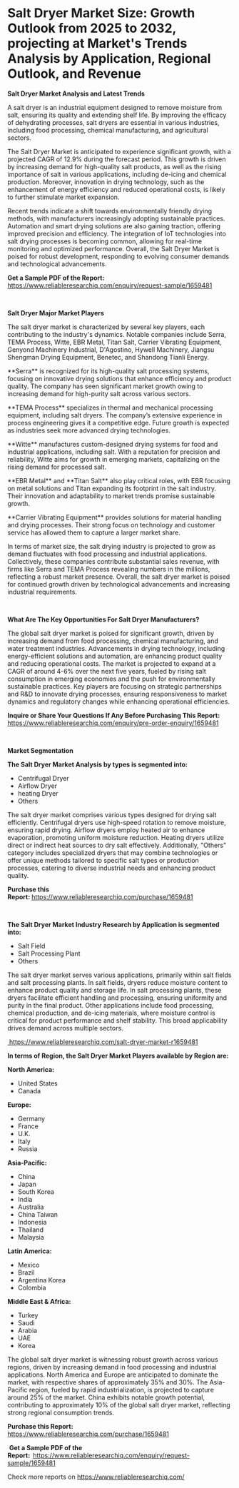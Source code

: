 <p><h1>Salt Dryer Market Size: Growth Outlook from 2025 to 2032, projecting at Market's Trends Analysis by Application, Regional Outlook, and Revenue</h1></p><p><strong>Salt Dryer Market Analysis and Latest Trends</strong></p>
<p><p>A salt dryer is an industrial equipment designed to remove moisture from salt, ensuring its quality and extending shelf life. By improving the efficacy of dehydrating processes, salt dryers are essential in various industries, including food processing, chemical manufacturing, and agricultural sectors. </p><p>The Salt Dryer Market is anticipated to experience significant growth, with a projected CAGR of 12.9% during the forecast period. This growth is driven by increasing demand for high-quality salt products, as well as the rising importance of salt in various applications, including de-icing and chemical production. Moreover, innovation in drying technology, such as the enhancement of energy efficiency and reduced operational costs, is likely to further stimulate market expansion.</p><p>Recent trends indicate a shift towards environmentally friendly drying methods, with manufacturers increasingly adopting sustainable practices. Automation and smart drying solutions are also gaining traction, offering improved precision and efficiency. The integration of IoT technologies into salt drying processes is becoming common, allowing for real-time monitoring and optimized performance. Overall, the Salt Dryer Market is poised for robust development, responding to evolving consumer demands and technological advancements.</p></p>
<p><strong>Get a Sample PDF of the Report:&nbsp;</strong> <a href="https://www.reliableresearchiq.com/enquiry/request-sample/1659481?utm_campaign=2101&utm_medium=2&utm_source=Github&utm_content=ia&utm_term=17022025&utm_id=salt-dryer">https://www.reliableresearchiq.com/enquiry/request-sample/1659481</a></p>
<p>&nbsp;</p>
<p><strong>Salt Dryer Major Market Players</strong></p>
<p><p>The salt dryer market is characterized by several key players, each contributing to the industry's dynamics. Notable companies include Serra, TEMA Process, Witte, EBR Metal, Titan Salt, Carrier Vibrating Equipment, Genyond Machinery Industrial, D'Agostino, Hywell Machinery, Jiangsu Shengman Drying Equipment, Benetec, and Shandong Tianli Energy.</p><p>**Serra** is recognized for its high-quality salt processing systems, focusing on innovative drying solutions that enhance efficiency and product quality. The company has seen significant market growth owing to increasing demand for high-purity salt across various sectors.</p><p>**TEMA Process** specializes in thermal and mechanical processing equipment, including salt dryers. The company’s extensive experience in process engineering gives it a competitive edge. Future growth is expected as industries seek more advanced drying technologies.</p><p>**Witte** manufactures custom-designed drying systems for food and industrial applications, including salt. With a reputation for precision and reliability, Witte aims for growth in emerging markets, capitalizing on the rising demand for processed salt.</p><p>**EBR Metal** and **Titan Salt** also play critical roles, with EBR focusing on metal solutions and Titan expanding its footprint in the salt industry. Their innovation and adaptability to market trends promise sustainable growth.</p><p>**Carrier Vibrating Equipment** provides solutions for material handling and drying processes. Their strong focus on technology and customer service has allowed them to capture a larger market share.</p><p>In terms of market size, the salt drying industry is projected to grow as demand fluctuates with food processing and industrial applications. Collectively, these companies contribute substantial sales revenue, with firms like Serra and TEMA Process revealing numbers in the millions, reflecting a robust market presence. Overall, the salt dryer market is poised for continued growth driven by technological advancements and increasing industrial requirements.</p></p>
<p>&nbsp;</p>
<p><strong>What Are The Key Opportunities For Salt Dryer Manufacturers?</strong></p>
<p><p>The global salt dryer market is poised for significant growth, driven by increasing demand from food processing, chemical manufacturing, and water treatment industries. Advancements in drying technology, including energy-efficient solutions and automation, are enhancing product quality and reducing operational costs. The market is projected to expand at a CAGR of around 4-6% over the next five years, fueled by rising salt consumption in emerging economies and the push for environmentally sustainable practices. Key players are focusing on strategic partnerships and R&D to innovate drying processes, ensuring responsiveness to market dynamics and regulatory changes while enhancing operational efficiencies.</p></p>
<p><strong>Inquire or Share Your Questions If Any Before Purchasing This Report:</strong> <a href="https://www.reliableresearchiq.com/enquiry/pre-order-enquiry/1659481?utm_campaign=2101&utm_medium=2&utm_source=Github&utm_content=ia&utm_term=17022025&utm_id=salt-dryer">https://www.reliableresearchiq.com/enquiry/pre-order-enquiry/1659481</a></p>
<p>&nbsp;</p>
<p><strong>Market Segmentation</strong></p>
<p><strong>The Salt Dryer Market Analysis by types is segmented into:</strong></p>
<p><ul><li>Centrifugal Dryer</li><li>Airflow Dryer</li><li>heating Dryer</li><li>Others</li></ul></p>
<p><p>The salt dryer market comprises various types designed for drying salt efficiently. Centrifugal dryers use high-speed rotation to remove moisture, ensuring rapid drying. Airflow dryers employ heated air to enhance evaporation, promoting uniform moisture reduction. Heating dryers utilize direct or indirect heat sources to dry salt effectively. Additionally, "Others" category includes specialized dryers that may combine technologies or offer unique methods tailored to specific salt types or production processes, catering to diverse industrial needs and enhancing product quality.</p></p>
<p><strong>Purchase this Report:&nbsp;</strong><a href="https://www.reliableresearchiq.com/purchase/1659481?utm_campaign=2101&utm_medium=2&utm_source=Github&utm_content=ia&utm_term=17022025&utm_id=salt-dryer">https://www.reliableresearchiq.com/purchase/1659481</a></p>
<p>&nbsp;</p>
<p><strong>The Salt Dryer Market Industry Research by Application is segmented into:</strong></p>
<p><ul><li>Salt Field</li><li>Salt Processing Plant</li><li>Others</li></ul></p>
<p><p>The salt dryer market serves various applications, primarily within salt fields and salt processing plants. In salt fields, dryers reduce moisture content to enhance product quality and storage life. In salt processing plants, these dryers facilitate efficient handling and processing, ensuring uniformity and purity in the final product. Other applications include food processing, chemical production, and de-icing materials, where moisture control is critical for product performance and shelf stability. This broad applicability drives demand across multiple sectors.</p></p>
<p><a href="https://www.reliableresearchiq.com/salt-dryer-market-r1659481?utm_campaign=2101&utm_medium=2&utm_source=Github&utm_content=ia&utm_term=17022025&utm_id=salt-dryer">&nbsp;https://www.reliableresearchiq.com/salt-dryer-market-r1659481</a></p>
<p><strong>In terms of Region, the Salt Dryer Market Players available by Region are:</strong></p>
<p>
    <p> <strong> North America: </strong>
        <ul>
            <li>United States</li>
            <li>Canada</li>
        </ul>
        </p> 
    <p> <strong> Europe: </strong>
        <ul>
            <li>Germany</li>
            <li>France</li>
            <li>U.K.</li>
            <li>Italy</li>
            <li>Russia</li>
        </ul>
        </p> 
    <p> <strong> Asia-Pacific: </strong>
        <ul>
            <li>China</li>
            <li>Japan</li>
            <li>South Korea</li>
            <li>India</li>
            <li>Australia</li>
            <li>China Taiwan</li>
            <li>Indonesia</li>
            <li>Thailand</li>
            <li>Malaysia</li>
        </ul>
        </p> 
    <p> <strong> Latin America: </strong>
        <ul>
            <li>Mexico</li>
            <li>Brazil</li>
            <li>Argentina Korea</li>
            <li>Colombia</li>
        </ul>
        </p> 
    <p> <strong> Middle East & Africa: </strong>
        <ul>
            <li>Turkey</li>
            <li>Saudi</li>
            <li>Arabia</li>
            <li>UAE</li>
            <li>Korea</li>
        </ul>
    </p>
    </p>
<p><p>The global salt dryer market is witnessing robust growth across various regions, driven by increasing demand in food processing and industrial applications. North America and Europe are anticipated to dominate the market, with respective shares of approximately 35% and 30%. The Asia-Pacific region, fueled by rapid industrialization, is projected to capture around 25% of the market. China exhibits notable growth potential, contributing to approximately 10% of the global salt dryer market, reflecting strong regional consumption trends.</p></p>
<p><strong>Purchase this Report: </strong><a href="https://www.reliableresearchiq.com/purchase/1659481?utm_campaign=2101&utm_medium=2&utm_source=Github&utm_content=ia&utm_term=17022025&utm_id=salt-dryer">https://www.reliableresearchiq.com/purchase/1659481</a></p>
<p>&nbsp;<strong>Get a Sample PDF of the Report:&nbsp;&nbsp;</strong><a href="https://www.reliableresearchiq.com/enquiry/request-sample/1659481?utm_campaign=2101&utm_medium=2&utm_source=Github&utm_content=ia&utm_term=17022025&utm_id=salt-dryer">https://www.reliableresearchiq.com/enquiry/request-sample/1659481</a></p>
<p><strong></strong></p>
<p>Check more reports on <a href="https://www.reliableresearchiq.com/?utm_campaign=2101&utm_medium=2&utm_source=Github&utm_content=ia&utm_term=17022025&utm_id=salt-dryer">https://www.reliableresearchiq.com/</a></p>